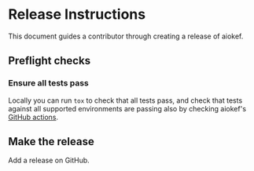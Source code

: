 # Release Instructions

This document guides a contributor through creating a release of aiokef.

## Preflight checks

### Ensure all tests pass

Locally you can run `tox` to check that all tests pass, and check that tests
against all supported environments are passing also by checking aiokef's
[GitHub actions](https://github.com/basnijholt/aiokef/actions?query=branch%3Amaster+workflow%3Atests).

## Make the release

Add a release on GitHub.
